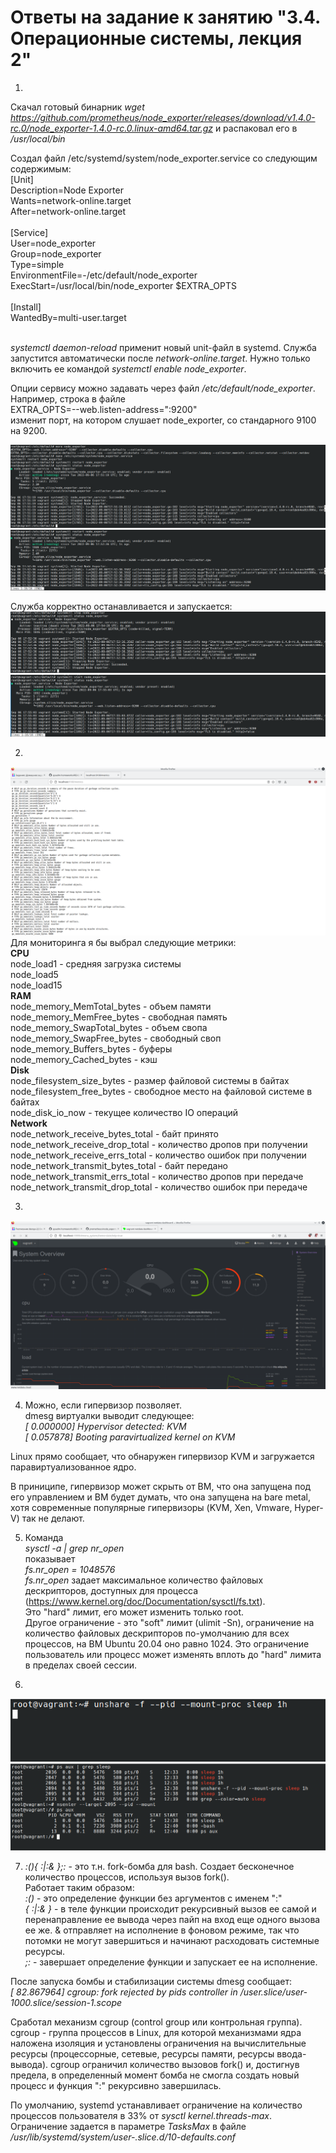# Ответы на задание к занятию "3.4. Операционные системы, лекция 2"
1. 
Скачал готовый бинарник _wget https://github.com/prometheus/node_exporter/releases/download/v1.4.0-rc.0/node_exporter-1.4.0-rc.0.linux-amd64.tar.gz_ и распаковал его в _/usr/local/bin_

Создал файл /etc/systemd/system/node_exporter.service со следующим содержимым:</br>
[Unit]</br>
Description=Node Exporter</br>
Wants=network-online.target</br>
After=network-online.target</br>
</br>
[Service]</br>
User=node_exporter</br>
Group=node_exporter</br>
Type=simple</br>
EnvironmentFile=-/etc/default/node_exporter</br>
ExecStart=/usr/local/bin/node_exporter $EXTRA_OPTS</br>
</br>
[Install]</br>
WantedBy=multi-user.target</br>
</br>

_systemctl daemon-reload_ применит новый unit-файл в systemd. 
Служба запустится автоматически после _network-online.target_. Нужно только включить ее командой _systemctl enable node_exporter_.

Опции сервису можно задавать через файл _/etc/default/node_exporter_.</br>
Например, строка в файле</br>
EXTRA_OPTS=--web.listen-address=":9200"</br>
изменит порт, на котором слушает node_exporter, со стандарного 9100 на 9200.</br>

![Pic. 1](/pics/node1.png "pic. 1")
![Pic. 2](/pics/node2.png "pic. 2")

Служба корректно останавливается и запускается:</br>
![Pic. 3](/pics/node3.png "pic. 3")
![Pic. 4](/pics/node4.png "pic. 4")

2. 
![Pic. 5](/pics/node_exporter.png "pic. 5") </br>
Для мониторинга я бы выбрал следующие метрики:</br>
**CPU**</br>
node_load1 - средняя загрузка системы</br>
node_load5</br>
node_load15</br>
**RAM**</br>
node_memory_MemTotal_bytes - объем памяти</br>
node_memory_MemFree_bytes - свободная память</br>
node_memory_SwapTotal_bytes - объем свопа</br>
node_memory_SwapFree_bytes - свободный своп</br>
node_memory_Buffers_bytes - буферы</br>
node_memory_Cached_bytes - кэш</br>
**Disk**</br>
node_filesystem_size_bytes - размер файловой системы в байтах</br>
node_filesystem_free_bytes - свободное место на файловой системе в байтах</br>
node_disk_io_now - текущее количество IO операций</br>
**Network**</br>
node_network_receive_bytes_total - байт принято</br>
node_network_receive_drop_total - количество дропов при получении</br>
node_network_receive_errs_total - количество ошибок при получении</br>
node_network_transmit_bytes_total - байт передано</br>
node_network_transmit_errs_total - количество дропов при передаче</br>
node_network_transmit_drop_total - количество ошибок при передаче</br>


3. 
![Pic. 6](/pics/netdata.png "pic. 6") </br>

4. Можно, если гипервизор позволяет.</br>
dmesg виртуалки выводит следующее:</br>
_[    0.000000] Hypervisor detected: KVM</br>
[    0.057878] Booting paravirtualized kernel on KVM_</br>

Linux прямо сообщает, что обнаружен гипервизор KVM и загружается паравиртуализованное ядро.</br>

В приниципе, гипервизор может скрыть от ВМ, что она запущена под его управлением и ВМ будет думать, что она запущена на bare metal, хотя современные популярные гипервизоры (KVM, Xen, Vmware, Hyper-V) так не делают.

5. Команда </br>
_sysctl -a | grep nr_open_</br>
показывает</br>
_fs.nr_open = 1048576_</br>
_fs.nr_open_ задает максимальное количество файловых дескрипторов, доступных для процесса (https://www.kernel.org/doc/Documentation/sysctl/fs.txt).</br>
Это "hard" лимит, его может изменить только root.</br>
Другое ограничение - это "soft" лимит (ulimit -Sn), ограничение на количество файловых дескрипторов по-умолчанию для всех процессов, на ВМ Ubuntu 20.04 оно равно 1024. Это ограничение пользователь или процесс может изменять вплоть до "hard" лимита в пределах своей сессии.</br>

6.  
![Pic. 7](/pics/ns1.png "pic. 7") </br>
![Pic. 8](/pics/ns2.png "pic. 8") </br>

7.  _:(){ :|:& };:_ - это т.н. fork-бомба для bash. Создает бесконечное количество процессов, используя вызов fork().</br>
Работает таким образом:</br>
_:()_ - это определение функции без аргументов с именем ":"</br>
_{ :|:& }_ - в теле функции происходит рекурсивный вызов ее самой и перенаправление ее вывода через пайп на вход еще одного вызова ее же. & отправляет на исполнение в фоновом режиме, так что потомки не могут завершиться и начинают
расходовать системные ресурсы.</br>
_;:_ - завершает определение функции и запускает ее на исполнение.</br>

После запуска бомбы и стабилизации системы dmesg сообщает:</br>
_[   82.867964] cgroup: fork rejected by pids controller in /user.slice/user-1000.slice/session-1.scope_</br>

Сработал механизм cgroup (control group или контрольная группа). cgroup - группа процессов в Linux, для которой механизмами ядра наложена изоляция и установлены ограничения на вычислительные ресурсы (процессорные, сетевые, ресурсы памяти, ресурсы ввода-вывода).
cgroup ограничил количество вызовов fork() и, достигнув предела, в определенный момент бомба не смогла создать новый процесс и функция ":" рекурсивно завершилась.   

По умолчанию, systemd устанавливает ограничение на количество процессов пользователя в 33% от _sysctl kernel.threads-max_. Ограничение задается в параметре _TasksMax_ в файле _/usr/lib/systemd/system/user-.slice.d/10-defaults.conf_
